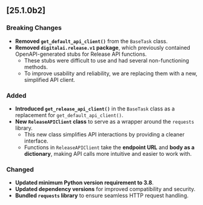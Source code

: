 ## [25.1.0b2]  

### Breaking Changes  
- **Removed `get_default_api_client()`** from the `BaseTask` class.  
- **Removed `digitalai.release.v1` package**, which previously contained OpenAPI-generated stubs for Release API functions.  
  - These stubs were difficult to use and had several non-functioning methods.  
  - To improve usability and reliability, we are replacing them with a new, simplified API client.  

### Added  
- **Introduced `get_release_api_client()`** in the `BaseTask` class as a replacement for `get_default_api_client()`.  
- **New `ReleaseAPIClient` class** to serve as a wrapper around the `requests` library.  
  - This new class simplifies API interactions by providing a cleaner interface.  
  - Functions in `ReleaseAPIClient` take the **endpoint URL** and **body as a dictionary**, making API calls more intuitive and easier to work with.  

### Changed  
- **Updated minimum Python version requirement to 3.8**.  
- **Updated dependency versions** for improved compatibility and security.  
- **Bundled `requests` library** to ensure seamless HTTP request handling.  
